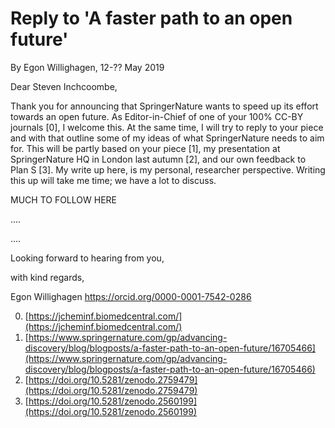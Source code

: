 # Reply to 'A faster path to an open future'
By Egon Willighagen, 12-?? May 2019

Dear Steven Inchcoombe,

Thank you for announcing that SpringerNature wants to speed up its effort towards an open future.
As Editor-in-Chief of one of your 100% CC-BY journals [0], I welcome this. At the same time, I
will try to reply to your piece and with that outline some of my ideas of what SpringerNature
needs to aim for. This will be partly based on your piece [1], my presentation at SpringerNature
HQ in London last autumn [2], and our own feedback to Plan S [3]. My write up here, is my personal,
researcher perspective. Writing this up will take me time; we have a lot to discuss.

MUCH TO FOLLOW HERE


....


....


Looking forward to hearing from you,

with kind regards,

Egon Willighagen
https://orcid.org/0000-0001-7542-0286


0. [https://jcheminf.biomedcentral.com/](https://jcheminf.biomedcentral.com/) <br />
1. [https://www.springernature.com/gp/advancing-discovery/blog/blogposts/a-faster-path-to-an-open-future/16705466](https://www.springernature.com/gp/advancing-discovery/blog/blogposts/a-faster-path-to-an-open-future/16705466) <br />
2. [https://doi.org/10.5281/zenodo.2759479](https://doi.org/10.5281/zenodo.2759479) <br />
3. [https://doi.org/10.5281/zenodo.2560199](https://doi.org/10.5281/zenodo.2560199) <br />
